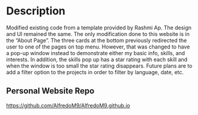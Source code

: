 # Description
Modified existing code from a template provided by Rashmi Ap. The design and UI remained the same. The only modification done to this website is in the “About Page”. The three cards at the bottom previously redirected the user to one of the pages on top menu. However, that was changed to have a pop-up window instead to demonstrate either my basic info, skills, and interests. In addition, the skills pop up has a star rating with each skill and when the window is too small the star rating disappears. Future plans are to add a filter option to the projects in order to filter by language, date, etc.

## Personal Website Repo
https://github.com/AlfredoM9/AlfredoM9.github.io